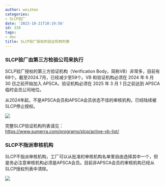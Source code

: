 ```yaml
---
author: weizhan
categories:
- SLCP验厂
date: '2023-10-21T10:19:56'
id: 338
tags:
- doc
title: SLCP验厂授权的验证机构列表
---
```


### SLCP验厂由第三方检验公司来执行

SCLP验厂授权的第三方验证机构（Verification Body，简称VB）非常多，目前有69个。截至2024.7月，已经减少至59个。VB
和验证机构必须在 2024 年 6 月 30 日之前开始加入 APSCA，验证机构必须在 2025 年 3 月 1 日之前达到 APSCA
临时会员公司地位。

从2024年起，不是APSCA会员和APSCA会员状态不佳的审核机构，已经陆续被SLCP停止授权。

![](https://csrwiki.com/wp-content/uploads/2023/10/image-4-1024x350.png)

完整SLCP验证机构列表请见：<https://www.sumerra.com/programs/slcp/active-vb-list/>

### SLCP不指派审核机构

SLCP不指派审核机构，工厂可以从批准的审核机构名单里自由选择其中一个，但是务必注意审核机构必须是APSCA会员。目前非APSCA会员的审核机构已经从SLCP授权列表中清除。

![](https://csrwiki.com/wp-content/uploads/2024/06/image-2-1024x691.png)

